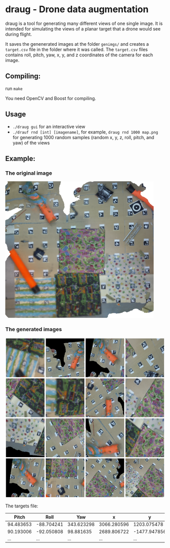 # draug - Drone data augmentation

draug is a tool for generating many different views of one single
image. It is intended for simulating the views of a planar target that
a drone would see during flight.

It saves the genenerated images at the folder `genimgs/` and creates a
`target.csv` file in the folder where it was called. The `target.csv`
files contains roll, pitch, yaw, x, y, and z coordinates of the camera
for each image.

## Compiling:

run `make`

You need OpenCV and Boost for compiling.

## Usage

- `./draug gui` for an interactive view
- `./drauf rnd [int] [imagename]`,
for example, `draug rnd 1000 map.png` for generating 1000 random
samples (random x, y, z, roll, pitch, and yaw) of the views

## Example: 

### The original image

![Original image (map)](https://raw.githubusercontent.com/Pold87/draug/master/img/cyberzoo_small.png "Cyberzoo")

### The generated images

![Generated images](https://raw.githubusercontent.com/Pold87/draug/master/montage.png "Generated images")

The targets file:

|Pitch | Roll | Yaw | x | y | z |
|----|------|-----|---|---|---|
|94.483653|-88.704241|343.623298|3066.280596|1203.075478|239.348295|
|90.193006|-92.050808|98.881635|2689.806722|-1477.947856|413.675838|
|...|...|...|...|...|...|



